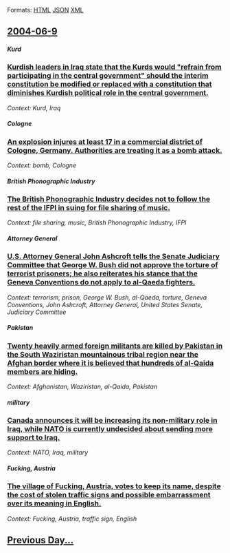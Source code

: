 
Formats: [HTML](2004/06/9/index.html)  [JSON](2004/06/9/index.json)  [XML](2004/06/9/index.xml)  

## [2004-06-9](/news/2004/06/9/index.md)

##### Kurd
### [ Kurdish leaders in Iraq state that the Kurds would "refrain from participating in the central government" should the interim constitution be modified or replaced with a constitution that diminishes Kurdish political role in the central government. ](/news/2004/06/9/kurdish-leaders-in-iraq-state-that-the-kurds-would-refrain-from-participating-in-the-central-government-should-the-interim-constitution-b.md)
_Context: Kurd, Iraq_

##### Cologne
### [ An explosion injures at least 17 in a commercial district of Cologne, Germany. Authorities are treating it as a bomb attack. ](/news/2004/06/9/an-explosion-injures-at-least-17-in-a-commercial-district-of-cologne-germany-authorities-are-treating-it-as-a-bomb-attack.md)
_Context: bomb, Cologne_

##### British Phonographic Industry
### [ The British Phonographic Industry decides not to follow the rest of the IFPI in suing for file sharing of music. ](/news/2004/06/9/the-british-phonographic-industry-decides-not-to-follow-the-rest-of-the-ifpi-in-suing-for-file-sharing-of-music.md)
_Context: file sharing, music, British Phonographic Industry, IFPI_

##### Attorney General
### [ U.S. Attorney General John Ashcroft tells the Senate Judiciary Committee that George W. Bush did not approve the torture of terrorist prisoners; he also reiterates his stance that the Geneva Conventions do not apply to al-Qaeda fighters. ](/news/2004/06/9/u-s-attorney-general-john-ashcroft-tells-the-senate-judiciary-committee-that-george-w-bush-did-not-approve-the-torture-of-terrorist-priso.md)
_Context: terrorism, prison, George W. Bush, al-Qaeda, torture, Geneva Conventions, John Ashcroft, Attorney General, United States Senate, Judiciary Committee_

##### Pakistan
### [ Twenty heavily armed foreign militants are killed by Pakistan in the South Waziristan mountainous tribal region near the Afghan border where it is believed that hundreds of al-Qaida members are hiding. ](/news/2004/06/9/twenty-heavily-armed-foreign-militants-are-killed-by-pakistan-in-the-south-waziristan-mountainous-tribal-region-near-the-afghan-border-wher.md)
_Context: Afghanistan, Waziristan, al-Qaida, Pakistan_

##### military
### [ Canada announces it will be increasing its non-military role in Iraq, while NATO is currently undecided about sending more support to Iraq. ](/news/2004/06/9/canada-announces-it-will-be-increasing-its-non-military-role-in-iraq-while-nato-is-currently-undecided-about-sending-more-support-to-iraq.md)
_Context: NATO, Iraq, military_

##### Fucking, Austria
### [ The village of Fucking, Austria, votes to keep its name, despite the cost of stolen traffic signs and possible embarrassment over its meaning in English. ](/news/2004/06/9/the-village-of-fucking-austria-votes-to-keep-its-name-despite-the-cost-of-stolen-traffic-signs-and-possible-embarrassment-over-its-meani.md)
_Context: Fucking, Austria, traffic sign, English_

## [Previous Day...](/news/2004/06/8/index.md)

